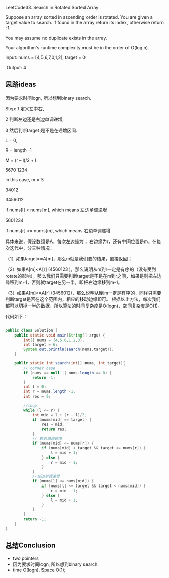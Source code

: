 LeetCode33. Search in Rotated Sorted Array


Suppose an array sorted in ascending order is rotated.
You are given a target value to search. If found in the array return its index, otherwise return -1.

You may assume no duplicate exists in the array.

Your algorithm's runtime complexity must be in the order of O(log n).

Input: nums = [4,5,6,7,0,1,2], target = 0

 Output: 4


## 思路ideas

因为要求时间logn, 所以想到binary search.

Step:
1 定义左中右,

2 判断左边还是右边单调递增,

3 然后判断target 是不是在递增区间.

L = 0,

R = length -1

M = (r – l)/2 + l

5670 1234

in this case, m = 3

34012

3456012

if  nums[l] < nums[m], which means  左边单调递增

5601234

if  nums[r] >= nums[m], which means 右边单调递增

具体来说，假设数组是A，每次左边缘为l，右边缘为r，还有中间位置是m。在每次迭代中，分三种情况：

（1）如果target==A[m]，那么m就是我们要的结果，直接返回；

（2）如果A[m]<A[r] (4560123 )，那么说明从m到r一定是有序的（没有受到rotate的影响），那么我们只需要判断target是不是在m到r之间，如果是则把左边缘移到m+1，否则就target在另一半，即把右边缘移到m-1。

（3）如果A[m]>=A[r] (3456012)，那么说明从l到m一定是有序的，同样只需要判断target是否在这个范围内，相应的移动边缘即可。
根据以上方法，每次我们都可以切掉一半的数据，所以算法的时间复杂度是O(logn)，空间复杂度是O(1)。


代码如下：

```java

public class Solution {
	public static void main(String[] args) {
		int[] nums = {4,5,6,1,2,3};
		int target = 6;
		System.out.println(search(nums,target));
	}

	public static int search(int[] nums, int target){
		// corner case
		if (nums == null || nums.length == 0) {
			return -1;
		}
		int l = 0;
		int r = nums.length -1;
		int res = 0;

		//loop
		while (l <= r) {
			int mid = l + (r - l)/2;
			if (nums[mid] == target) {
				res = mid;
				return res;
			}
			// 右边单调递增
			if (nums[mid] <= nums[r]) {
				if (nums[mid] < target && target <= nums[r]) {
					l = mid + 1;
				} else {
					r = mid - 1;
				}
			}
			//左边单调递增
			if (nums[l] <= nums[mid]) {
				if (nums[l] <= target && target < nums[mid]) {
					r = mid - 1;
				} else {
					l = mid + 1;
				}
			}
		}
		return -1;
	}
}

```



## 总结Conclusion

- two pointers
- 因为要求时间logn, 所以想到binary search.
- time O(logn), Space O(1);
